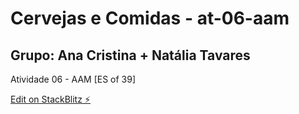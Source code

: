 # Cervejas e Comidas - at-06-aam
## Grupo: Ana Cristina + Natália Tavares
Atividade 06 - AAM [ES of 39]

[Edit on StackBlitz ⚡️](https://stackblitz.com/edit/at-06-aam)
